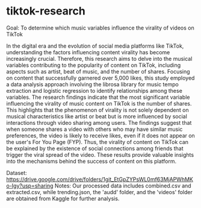 # tiktok-research

Goal: To determine which music variables influence the virality of videos on TikTok

In the digital era and the evolution of social media platforms like TikTok, understanding the factors influencing content virality has become increasingly crucial. 
Therefore, this research aims to delve into the musical variables contributing to the popularity of content on TikTok, including aspects such as artist, beat of music, and the number of shares. Focusing on content that successfully garnered over 5,000 likes, this study employed a data analysis approach involving the librosa library for music tempo extraction and logistic regression to identify relationships among these variables. The research findings indicate that the most significant variable influencing the virality of music content on TikTok is the number of shares. This highlights that the phenomenon of virality is not solely dependent on musical characteristics like artist or beat but is more influenced by social interactions through video sharing among users. The findings suggest that when someone shares a video with others who may have similar music preferences, the video is likely to receive likes, even if it does not appear on the user's For You Page (FYP). Thus, the virality of content on TikTok can be explained by the existence of social connections among friends that trigger the viral spread of the video. These results provide valuable insights into the mechanisms behind the success of content on this platform.

Dataset: https://drive.google.com/drive/folders/1git_EtGpZYPsWL0mf63MjAPWhMKo-Igy?usp=sharing
Notes: Our processed data includes combined.csv and extracted.csv, while trending.json, the 'audd' folder, and the 'videos' folder are obtained from Kaggle for further analysis.

